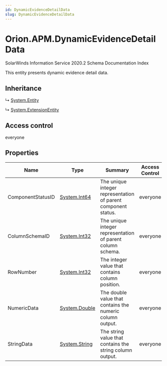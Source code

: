 ```yaml
---
id: DynamicEvidenceDetailData
slug: DynamicEvidenceDetailData
---
```


# Orion.APM.DynamicEvidenceDetailData

SolarWinds Information Service 2020.2 Schema Documentation Index

This entity presents dynamic evidence detail data.

## Inheritance

↳ [System.Entity](./../System/Entity)

↳ [System.ExtensionEntity](./../System/ExtensionEntity)

## Access control

everyone

## Properties

| Name | Type | Summary | Access Control |
| ------ | ------ | ------ | ------ |
| ComponentStatusID | [System.Int64](https://docs.microsoft.com/en-us/dotnet/api/system.int64) | The unique integer representation of parent component status. | everyone |
| ColumnSchemaID | [System.Int32](https://docs.microsoft.com/en-us/dotnet/api/system.int32) | The unique integer representation of parent column schema. | everyone |
| RowNumber | [System.Int32](https://docs.microsoft.com/en-us/dotnet/api/system.int32) | The integer value that contains column position. | everyone |
| NumericData | [System.Double](https://docs.microsoft.com/en-us/dotnet/api/system.double) | The double value that contains the numeric column output. | everyone |
| StringData | [System.String](https://docs.microsoft.com/en-us/dotnet/api/system.string) | The string value that contains the string column output. | everyone |

